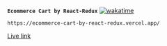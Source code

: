 **`Ecommerce Cart by React-Redux`**
[![wakatime](https://wakatime.com/badge/user/fa185e46-0344-4585-b3ad-55f0e4fd8daf/project/25c66f31-9b73-4685-9c68-f860c75b6ff3.svg)](https://wakatime.com/badge/user/fa185e46-0344-4585-b3ad-55f0e4fd8daf/project/25c66f31-9b73-4685-9c68-f860c75b6ff3)

``
https://ecommerce-cart-by-react-redux.vercel.app/
``

[Live link](https:ecommerce-cart-by-react-redux.vercel.app)
